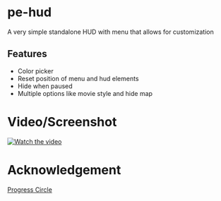 # pe-hud

A very simple standalone HUD with menu that allows for customization

## Features
 - Color picker
 - Reset position of menu and hud elements
 - Hide when paused
 - Multiple options like movie style and hide map

# Video/Screenshot
[![Watch the video](https://imgur.com/8ivcUt3.png)](https://streamable.com/xtfytg)

# Acknowledgement
[Progress Circle](https://github.com/nafing/esx_nafing_hud/blob/master/html/main.js#L59)
